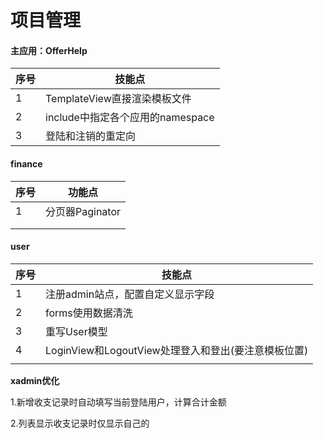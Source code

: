 # 项目管理

#### 主应用：OfferHelp

| 序号 | 技能点                           |
| ---- | -------------------------------- |
| 1    | TemplateView直接渲染模板文件     |
| 2    | include中指定各个应用的namespace |
| 3    | 登陆和注销的重定向               |

#### finance

| 序号 | 功能点          |
| ---- | --------------- |
| 1    | 分页器Paginator |
|      |                 |
|      |                 |

#### user

| 序号 | 技能点                                              |
| ---- | --------------------------------------------------- |
| 1    | 注册admin站点，配置自定义显示字段                   |
| 2    | forms使用数据清洗                                   |
| 3    | 重写User模型                                        |
| 4    | LoginView和LogoutView处理登入和登出(要注意模板位置) |
|      |                                                     |



**xadmin优化**

1.新增收支记录时自动填写当前登陆用户，计算合计金额

2.列表显示收支记录时仅显示自己的
